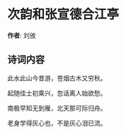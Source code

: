 # 次韵和张宣德合江亭

**作者**: 刘攽

## 诗词内容

此水此山今昔游，苍烟古木又穷秋。

起随佳士初乘兴，忽话离人始欲愁。

南极早知无到雁，北天那可际归舟。

老身学得灰心也，不是灰心泪已流。

